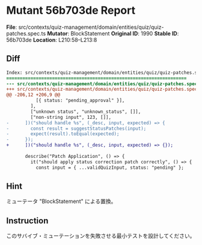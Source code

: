 # Mutant 56b703de Report

**File**: src/contexts/quiz-management/domain/entities/quiz/quiz-patches.spec.ts
**Mutator**: BlockStatement
**Original ID**: 1990
**Stable ID**: 56b703de
**Location**: L210:58–L213:8

## Diff

```diff
Index: src/contexts/quiz-management/domain/entities/quiz/quiz-patches.spec.ts
===================================================================
--- src/contexts/quiz-management/domain/entities/quiz/quiz-patches.spec.ts	original
+++ src/contexts/quiz-management/domain/entities/quiz/quiz-patches.spec.ts	mutated #1990
@@ -206,12 +206,9 @@
           [{ status: "pending_approval" }],
         ],
         ["unknown status", "unknown_status", []],
         ["non-string input", 123, []],
-      ])("should handle %s", (_desc, input, expected) => {
-        const result = suggestStatusPatches(input);
-        expect(result).toEqual(expected);
-      });
+      ])("should handle %s", (_desc, input, expected) => {});
 
       describe("Patch Application", () => {
         it("should apply status correction patch correctly", () => {
           const input = { ...validQuizInput, status: "pending" };
```

## Hint

ミューテータ "BlockStatement" による置換。

## Instruction

このサバイブ・ミューテーションを失敗させる最小テストを設計してください。
